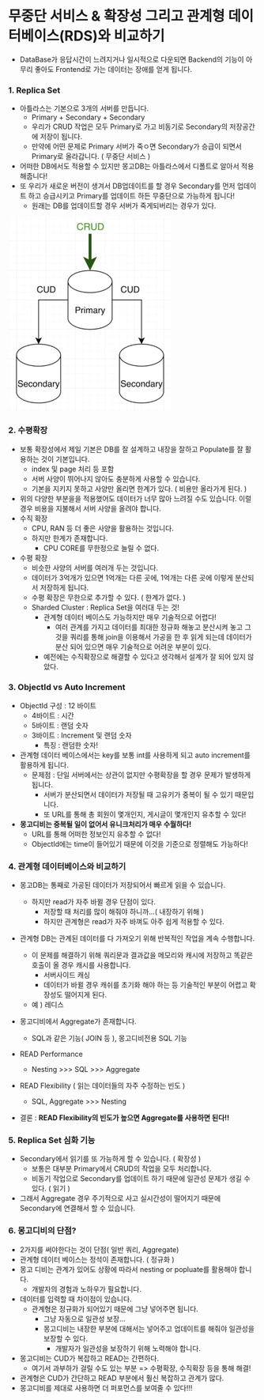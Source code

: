 # 무중단 서비스 & 확장성 그리고 관계형 데이터베이스(RDS)와 비교하기

- DataBase가 응답시간이 느려지거나 일시적으로 다운되면 Backend의 기능이 아무리 좋아도 Frontend로 가는 데이터는 장애를 얻게 됩니다.



### 1. Replica Set

- 아틀라스는 기본으로 3개의 서버를 만듭니다.
  - Primary + Secondary + Secondary
  - 우리가 CRUD 작업은 모두 Primary로 가고 비동기로 Secondary의 저장공간에 저장이 됩니다.
  - 만약에 어떤 문제로 Primary 서버가 죽ㅇ면 Secondary가 승급이 되면서 Primary로 올라갑니다. ( 무중단 서비스 )
- 어떠한 DB에서도 적용할 수 있지만 몽고DB는 아틀라스에서 디폴트로 알아서 적용해줍니다!
- 또 우리가 새로운 버전이 생겨서 DB업데이트를 할 경우 Secondary를 먼저 업데이트 하고 승급시키고 Primary를 업데이트 하든 무중단으로 가능하게 됩니다!
  - 원래는 DB를 업데이트할 경우 서버가 죽게되버리는 경우가 있다.

<img src="../img/2.png" style="zoom:50%;" />



### 2. 수평확장

- 보통 확장성에서 제일 기본은 DB를 잘 설계하고 내장을 잘하고 Populate를 잘 활용하는 것이 기본입니다.
  - index 및 page 처리 등 포함
  - 서버 사양이 뛰어나지 않아도 충분하게 사용할 수 있습니다.
  - 기본을 지키지 못하고 사양만 올리면 한계가 있다. ( 비용만 올라가게 된다. )
- 위의 다양한 부분을을 적용했어도 데이터가 너무 많아 느려질 수도 있습니다. 이럴 경우 비용을 지불해서 서버 사양을 올려야 합니다.
- 수직 확장
  - CPU, RAN 등 더 좋은 사양을 활용하는 것입니다.
  - 하지만 한계가 존재합니다.
    - CPU CORE를 무한정으로 늘릴 수 없다.
- 수평 확장
  - 비슷한 사양의 서버를 여러개 두는 것입니다.
  - 데이터가 3억개가 있으면 1억개는 다른 곳에, 1억개는 다른 곳에 이렇게 분산되서 저장하게 됩니다.
  - 수평 확장은 무한으로 추가할 수 있다. ( 한계가 없다. )
  - Sharded Cluster : Replica Set을 여러대 두는 것!
    - 관계형 데이터 베이스도 가능하지만 매우 기술적으로 어렵다!
      - 여러 관계를 가지고 데이터를 최대한 정규화 해놓고 분산시켜 놓고 그것을 쿼리를 통해 join을 이용해서 가공을 한 후 읽게 되는데 데이터가 분산 되어 있으면 매우 기술적으로 어려운 부분이 있다.
    - 예전에는 수직확장으로 해결할 수 있다고 생각해서 설계가 잘 되어 있지 않았다.



### 3. ObjectId vs Auto Increment

- ObjectId 구성 : 12 바이트
  - 4바이트 : 시간
  - 5바이트 : 랜덤 숫자
  - 3바이트 : Increment 및 랜덤 숫자
    - 특징 : 랜덤한 숫자!
- 관계형 데이터 베이스에서는 key를 보통 int를 사용하게 되고 auto increment를 활용하게 됩니다.
  - 문제점 : 단일 서버에서는 상관이 없지만 수평확장을 할 경우 문제가 발생하게 됩니다.
    - 서버가 분산되면서 데이터가 저장될 때 고유키가 중복이 될 수 있기 때문입니다.
    - 또 URL를 통해 총 회원이 몇개인지, 게시글이 몇개인지 유추할 수 있다!
- **몽고디비는 중복될 일이 없어서 유니크처리가 매우 수월하다!**
  - URL를 통해 어떠한 정보인지 유추할 수 없다!
  - ObjectId에는 time이 들어있기 때문에 이것을 기준으로 정렬해도 가능하다!



### 4. 관계형 데이터베이스와 비교하기

- 몽고DB는 통째로 가공된 데이터가 저장되어서 빠르게 읽을 수 있습니다.
  - 하지만 read가 자주 바뀔 경우 단점이 있다.
    - 저장할 때 처리를 많이 해줘야 하니까...( 내장하기 위해 )
    - 하지만 관계형은 read가 자주 바껴도 아주 쉽게 적용할 수 있다.
- 관계형 DB는 관계된 데이터를 다 가져오기 위해 반복적인 작업을 계속 수행합니다.
  - 이 문제를 해결하기 위해 쿼리문과 결과값을 메모리와 캐시에 저장하고 똑같은 호출이 올 경우 캐시를 사용합니다.
    - 서버사이드 캐싱
    - 데이터가 바뀔 경우 캐쉬를 초기화 해야 하는 등 기술적인 부분이 어렵고 확장성도 떨어지게 된다.
  - 예 ) 레디스

- 몽고디비에서 Aggregate가 존재합니다.
  - SQL과 같은 기능( JOIN 등 ), 몽고디비전용 SQL 기능
- READ Performance
  - Nesting >>> SQL >>> Aggregate
- READ Flexibility ( 읽는 데이터들의 자주 수정하는 빈도 )
  - SQL, Aggregate >>> Nesting
- 결론 : **READ Flexibility의 빈도가 높으면 Aggregate를 사용하면 된다!!**





### 5. Replica Set 심화 기능

- Secondary에서 읽기를 또 가능하게 할 수 있습니다. ( 확장성 )
  - 보통은 대부분 Primary에서 CRUD의 작업을 모두 처리합니다.
  - 비동기 작업으로 Secondary를 업데이트 하기 때문에 일관성 문제가 생길 수 있다. ( 읽기 )
- 그래서 Aggregate 경우 주기적으로 사고 실시간성이 떨어지기 때문에 Secondary에 연결해서 할 수 있습니다.



### 6. 몽고디비의 단점?

- 2가지를 써야한다는 것이 단점( 일반 쿼리, Aggregate)
- 관계형 데이터 베이스는 정석이 존재합니다. ( 정규화 )
- 몽고 디비는 관계가 있어도 상황에 따라서 nesting or popluate를 활용해야 합니다.
  - 개발자의 경험과 노하우가 필요합니다.
- 데이터를 입력할 때 차이점이 있습니다.
  - 관계형은 정규화가 되어있기 때문에 그냥 넣어주면 됩니다.
    - 그냥 자동으로 일관성 보장...
    - 몽고디비는 내장한 부분에 대해서는 넣어주고 업데이트를 해줘야 일관성을 보장할 수 있다.
      - 개발자가 일관성을 보장하기 위해 노력해야 합니다.
- 몽고디비는 CUD가 복잡하고 READ는 간편하다.
  - 여기서 과부하가 걸릴 수도 있는 부분 => 수평확장, 수직확장 등을 통해 해결!
- 관계형은 CUD가 간단하고 READ 부분에서 훨신 복잡하고 관계가 많다.
- 몽고디비를 제대로 사용하면 더 퍼포먼스를 보여줄 수 있다!!!


